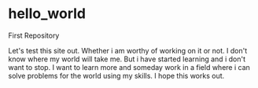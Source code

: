 # hello_world
First Repository


Let's test this site out. Whether i am worthy of working on it or not.
I don't know where my world will take me.
But i have started learning and i don't want to stop. I want to learn more and someday work in a field where i can solve problems for the world using my skills.
I hope this works out.
